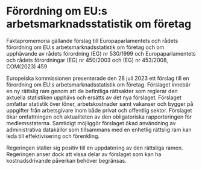 # Förordning om EU:s arbetsmarknadsstatistik om företag

Faktapromemoria gällande förslag till Europaparlamentets och rådets förordning om EU:s
arbetsmarknadsstatistik om företag och om upphävande av rådets förordning
(EG) nr 530/1999 och Europaparlamentets och rådets förordningar (EG) nr
450/2003 och (EG) nr 453/2008, COM(2023\) 459

Europeiska kommissionen presenterade den 28 juli 2023 ett förslag till en förordning om EU:s arbetsmarknadsstatistik om företag. Förslaget innebär en ny rättslig ram genom att de befintliga rättsakter som reglerar den aktuella statistiken upphävs och ersätts av det nya förslaget. Förslaget omfattar statistik över löner, arbetskostnader samt vakanser och bygger på uppgifter från arbetsgivare inom både privat och offentlig sektor. Förslaget ökar omfattningen och aktualiteten av den obligatoriska rapporteringen för medlemsstaterna. Samtidigt möjliggör förslaget ökad användning av administrativa datakällor som tillsammans med en enhetlig rättslig ram kan leda till effektivisering och förenkling.

Regeringen ställer sig positiv till en uppdatering av den rättsliga ramen. Regeringen anser dock att vissa delar av förslaget som kan ha kostnadsdrivande påverkan behöver begränsas.
